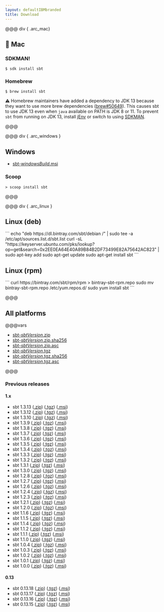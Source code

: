 ```yaml
---
layout: defaultIBMbranded
title: Download
---
```


@@@ div { .arc_mac}

 Mac
-----

### SDKMAN!

```
$ sdk install sbt
```

### Homebrew

```
$ brew install sbt
```

⚠️ Homebrew maintainers have added a dependency to JDK 13 because they want to use more brew dependencies ([brew#50649](https://github.com/Homebrew/homebrew-core/issues/50649)). This causes sbt to use JDK 13 even when `java` available on PATH is JDK 8 or 11. To prevent `sbt` from running on JDK 13, install [jEnv](https://www.jenv.be/) or switch to using [SDKMAN](https://sdkman.io/).

@@@

@@@ div { .arc_windows }

Windows
-------

- [sbt-$windowsBuild$.msi](https://piccolo.link/sbt-$windowsBuild$.msi)

### Scoop

```
> scoop install sbt
```

@@@

@@@ div { .arc_linux }

  <div class="distro_debian">
  	<h2>Linux (deb)</h2>
```
echo "deb https://dl.bintray.com/sbt/debian /" | sudo tee -a /etc/apt/sources.list.d/sbt.list
curl -sL "https://keyserver.ubuntu.com/pks/lookup?op=get&search=0x2EE0EA64E40A89B84B2DF73499E82A75642AC823" | sudo apt-key add
sudo apt-get update
sudo apt-get install sbt
```
  </div>

  <div class="distro_redhat">
  	<h2>Linux (rpm)</h2>
```
curl https://bintray.com/sbt/rpm/rpm > bintray-sbt-rpm.repo
sudo mv bintray-sbt-rpm.repo /etc/yum.repos.d/
sudo yum install sbt
```
  </div>

@@@

All platforms
-------------

@@@vars

- [sbt-$sbtVersion$.zip](https://piccolo.link/sbt-$sbtVersion$.zip)
- [sbt-$sbtVersion$.zip.sha256](https://piccolo.link/sbt-$sbtVersion$.zip.sha256)
- [sbt-$sbtVersion$.zip.asc](https://piccolo.link/sbt-$sbtVersion$.zip.asc)
- [sbt-$sbtVersion$.tgz](https://piccolo.link/sbt-$sbtVersion$.tgz)
- [sbt-$sbtVersion$.tgz.sha256](https://piccolo.link/sbt-$sbtVersion$.tgz.sha256)
- [sbt-$sbtVersion$.tgz.asc](https://piccolo.link/sbt-$sbtVersion$.tgz.asc)

@@@

### Previous releases

<h4>1.x</h4>
<ul>

<li>
  sbt 1.3.13
  (<a href="https://piccolo.link/sbt-1.3.13.zip">.zip</a>)
  (<a href="https://piccolo.link/sbt-1.3.13.tgz">.tgz</a>)
  (<a href="https://piccolo.link/sbt-1.3.13.msi">.msi</a>)
</li>

<li>
  sbt 1.3.12
  (<a href="https://piccolo.link/sbt-1.3.12.zip">.zip</a>)
  (<a href="https://piccolo.link/sbt-1.3.12.tgz">.tgz</a>)
  (<a href="https://piccolo.link/sbt-1.3.12.msi">.msi</a>)
</li>

<li>
  sbt 1.3.10
  (<a href="https://piccolo.link/sbt-1.3.10.zip">.zip</a>)
  (<a href="https://piccolo.link/sbt-1.3.10.tgz">.tgz</a>)
  (<a href="https://piccolo.link/sbt-1.3.10.msi">.msi</a>)
</li>

<li>
  sbt 1.3.9
  (<a href="https://piccolo.link/sbt-1.3.9.zip">.zip</a>)
  (<a href="https://piccolo.link/sbt-1.3.9.tgz">.tgz</a>)
  (<a href="https://piccolo.link/sbt-1.3.9.msi">.msi</a>)
</li>

<li>
  sbt 1.3.8
  (<a href="https://piccolo.link/sbt-1.3.8.zip">.zip</a>)
  (<a href="https://piccolo.link/sbt-1.3.8.tgz">.tgz</a>)
  (<a href="https://piccolo.link/sbt-1.3.8.msi">.msi</a>)
</li>

<li>
  sbt 1.3.7
  (<a href="https://piccolo.link/sbt-1.3.7.zip">.zip</a>)
  (<a href="https://piccolo.link/sbt-1.3.7.tgz">.tgz</a>)
  (<a href="https://piccolo.link/sbt-1.3.7.msi">.msi</a>)
</li>

<li>
  sbt 1.3.6
  (<a href="https://piccolo.link/sbt-1.3.6.zip">.zip</a>)
  (<a href="https://piccolo.link/sbt-1.3.6.tgz">.tgz</a>)
  (<a href="https://piccolo.link/sbt-1.3.6.msi">.msi</a>)
</li>

<li>
  sbt 1.3.5
  (<a href="https://piccolo.link/sbt-1.3.5.zip">.zip</a>)
  (<a href="https://piccolo.link/sbt-1.3.5.tgz">.tgz</a>)
  (<a href="https://piccolo.link/sbt-1.3.5.msi">.msi</a>)
</li>

<li>
  sbt 1.3.4
  (<a href="https://piccolo.link/sbt-1.3.4.zip">.zip</a>)
  (<a href="https://piccolo.link/sbt-1.3.4.tgz">.tgz</a>)
  (<a href="https://piccolo.link/sbt-1.3.4.msi">.msi</a>)
</li>

<li>
  sbt 1.3.3
  (<a href="https://piccolo.link/sbt-1.3.3.zip">.zip</a>)
  (<a href="https://piccolo.link/sbt-1.3.3.tgz">.tgz</a>)
  (<a href="https://piccolo.link/sbt-1.3.3.msi">.msi</a>)
</li>

<li>
  sbt 1.3.2
  (<a href="https://piccolo.link/sbt-1.3.2.zip">.zip</a>)
  (<a href="https://piccolo.link/sbt-1.3.2.tgz">.tgz</a>)
  (<a href="https://piccolo.link/sbt-1.3.2.msi">.msi</a>)
</li>

<li>
  sbt 1.3.1
  (<a href="https://piccolo.link/sbt-1.3.1.zip">.zip</a>)
  (<a href="https://piccolo.link/sbt-1.3.1.tgz">.tgz</a>)
  (<a href="https://piccolo.link/sbt-1.3.1.msi">.msi</a>)
</li>

<li>
  sbt 1.3.0
  (<a href="https://piccolo.link/sbt-1.3.0.zip">.zip</a>)
  (<a href="https://piccolo.link/sbt-1.3.0.tgz">.tgz</a>)
  (<a href="https://piccolo.link/sbt-1.3.0.msi">.msi</a>)
</li>

<li>
  sbt 1.2.8
  (<a href="https://piccolo.link/sbt-1.2.8.zip">.zip</a>)
  (<a href="https://piccolo.link/sbt-1.2.8.tgz">.tgz</a>)
  (<a href="https://piccolo.link/sbt-1.2.8.msi">.msi</a>)
</li>

<li>
  sbt 1.2.7
  (<a href="https://piccolo.link/sbt-1.2.7.zip">.zip</a>)
  (<a href="https://piccolo.link/sbt-1.2.7.tgz">.tgz</a>)
  (<a href="https://piccolo.link/sbt-1.2.7.msi">.msi</a>)
</li>

<li>
  sbt 1.2.6
  (<a href="https://piccolo.link/sbt-1.2.6.zip">.zip</a>)
  (<a href="https://piccolo.link/sbt-1.2.6.tgz">.tgz</a>)
  (<a href="https://piccolo.link/sbt-1.2.6.msi">.msi</a>)
</li>

<li>
  sbt 1.2.4
  (<a href="https://piccolo.link/sbt-1.2.4.zip">.zip</a>)
  (<a href="https://piccolo.link/sbt-1.2.4.tgz">.tgz</a>)
  (<a href="https://piccolo.link/sbt-1.2.4.msi">.msi</a>)
</li>

<li>
  sbt 1.2.3
  (<a href="https://piccolo.link/sbt-1.2.3.zip">.zip</a>)
  (<a href="https://piccolo.link/sbt-1.2.3.tgz">.tgz</a>)
  (<a href="https://piccolo.link/sbt-1.2.3.msi">.msi</a>)
</li>

<li>
  sbt 1.2.1
  (<a href="https://piccolo.link/sbt-1.2.1.zip">.zip</a>)
  (<a href="https://piccolo.link/sbt-1.2.1.tgz">.tgz</a>)
  (<a href="https://piccolo.link/sbt-1.2.1.msi">.msi</a>)
</li>

<li>
  sbt 1.2.0
  (<a href="https://piccolo.link/sbt-1.2.0.zip">.zip</a>)
  (<a href="https://piccolo.link/sbt-1.2.0.tgz">.tgz</a>)
  (<a href="https://piccolo.link/sbt-1.2.0.msi">.msi</a>)
</li>

<li>
  sbt 1.1.6
  (<a href="https://piccolo.link/sbt-1.1.6.zip">.zip</a>)
  (<a href="https://piccolo.link/sbt-1.1.6.tgz">.tgz</a>)
  (<a href="https://piccolo.link/sbt-1.1.6.msi">.msi</a>)
</li>

<li>
  sbt 1.1.5
  (<a href="https://piccolo.link/sbt-1.1.5.zip">.zip</a>)
  (<a href="https://piccolo.link/sbt-1.1.5.tgz">.tgz</a>)
  (<a href="https://piccolo.link/sbt-1.1.5.msi">.msi</a>)
</li>

<li>
  sbt 1.1.4
  (<a href="https://piccolo.link/sbt-1.1.4.zip">.zip</a>)
  (<a href="https://piccolo.link/sbt-1.1.4.tgz">.tgz</a>)
  (<a href="https://piccolo.link/sbt-1.1.4.msi">.msi</a>)
</li>

<li>
  sbt 1.1.2
  (<a href="https://piccolo.link/sbt-1.1.2.zip">.zip</a>)
  (<a href="https://piccolo.link/sbt-1.1.2.tgz">.tgz</a>)
  (<a href="https://piccolo.link/sbt-1.1.2.msi">.msi</a>)
</li>

<li>
  sbt 1.1.1
  (<a href="https://piccolo.link/sbt-1.1.1.zip">.zip</a>)
  (<a href="https://piccolo.link/sbt-1.1.1.tgz">.tgz</a>)
  (<a href="https://piccolo.link/sbt-1.1.1.msi">.msi</a>)
</li>

<li>
  sbt 1.1.0
  (<a href="https://piccolo.link/sbt-1.1.0.zip">.zip</a>)
  (<a href="https://piccolo.link/sbt-1.1.0.tgz">.tgz</a>)
  (<a href="https://piccolo.link/sbt-1.1.0.msi">.msi</a>)
</li>

<li>
  sbt 1.0.4
  (<a href="https://piccolo.link/sbt-1.0.4.zip">.zip</a>)
  (<a href="https://piccolo.link/sbt-1.0.4.tgz">.tgz</a>)
  (<a href="https://piccolo.link/sbt-1.0.4.msi">.msi</a>)
</li>

<li>
  sbt 1.0.3
  (<a href="https://piccolo.link/sbt-1.0.3.zip">.zip</a>)
  (<a href="https://piccolo.link/sbt-1.0.3.tgz">.tgz</a>)
  (<a href="https://piccolo.link/sbt-1.0.3.msi">.msi</a>)
</li>

<li>
  sbt 1.0.2
  (<a href="https://piccolo.link/sbt-1.0.2.zip">.zip</a>)
  (<a href="https://piccolo.link/sbt-1.0.2.tgz">.tgz</a>)
  (<a href="https://piccolo.link/sbt-1.0.2.msi">.msi</a>)
</li>

<li>
  sbt 1.0.1
  (<a href="https://piccolo.link/sbt-1.0.1.zip">.zip</a>)
  (<a href="https://piccolo.link/sbt-1.0.1.tgz">.tgz</a>)
  (<a href="https://piccolo.link/sbt-1.0.1.msi">.msi</a>)
</li>

<li>
  sbt 1.0.0
  (<a href="https://piccolo.link/sbt-1.0.0.zip">.zip</a>)
  (<a href="https://piccolo.link/sbt-1.0.0.tgz">.tgz</a>)
  (<a href="https://piccolo.link/sbt-1.0.0.msi">.msi</a>)
</li>

</ul>

<h4>0.13</h4>
<ul>
<li>
  sbt 0.13.18
  (<a href="https://piccolo.link/sbt-0.13.18.zip">.zip</a>)
  (<a href="https://piccolo.link/sbt-0.13.18.tgz">.tgz</a>)
  (<a href="https://piccolo.link/sbt-0.13.18.msi">.msi</a>)
</li>

<li>
  sbt 0.13.17
  (<a href="https://piccolo.link/sbt-0.13.17.zip">.zip</a>)
  (<a href="https://piccolo.link/sbt-0.13.17.tgz">.tgz</a>)
  (<a href="https://piccolo.link/sbt-0.13.17.msi">.msi</a>)
</li>

<li>
  sbt 0.13.16
  (<a href="https://piccolo.link/sbt-0.13.16.zip">.zip</a>)
  (<a href="https://piccolo.link/sbt-0.13.16.tgz">.tgz</a>)
  (<a href="https://piccolo.link/sbt-0.13.16.msi">.msi</a>)
</li>

<li>
  sbt 0.13.15
  (<a href="https://piccolo.link/sbt-0.13.15.zip">.zip</a>)
  (<a href="https://piccolo.link/sbt-0.13.15.tgz">.tgz</a>)
  (<a href="https://piccolo.link/sbt-0.13.15.msi">.msi</a>)
</li>

</ul>



